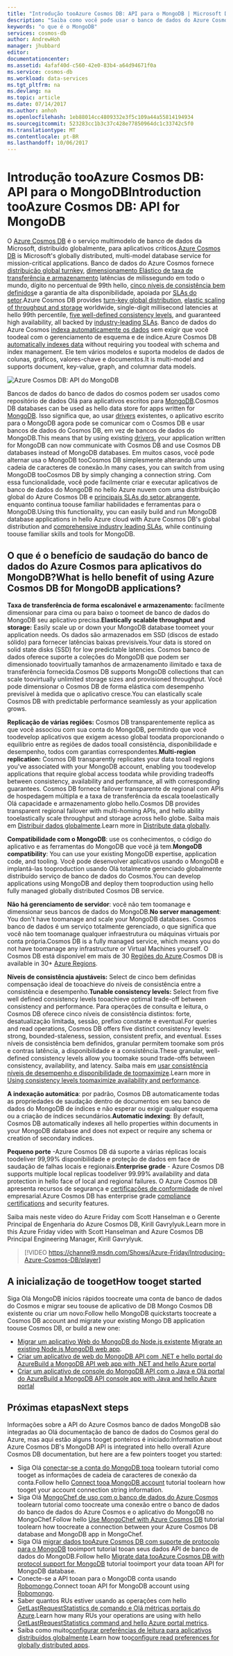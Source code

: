 ```yaml
---
title: "Introdução tooAzure Cosmos DB: API para o MongoDB | Microsoft Docs"
description: "Saiba como você pode usar o banco de dados do Azure Cosmos toostore e grandes volumes de consulta de documentos JSON com o uso de baixa latência Olá populares OSS MongoDB APIs."
keywords: "o que é o MongoDB"
services: cosmos-db
author: AndrewHoh
manager: jhubbard
editor: 
documentationcenter: 
ms.assetid: 4afaf40d-c560-42e0-83b4-a64d94671f0a
ms.service: cosmos-db
ms.workload: data-services
ms.tgt_pltfrm: na
ms.devlang: na
ms.topic: article
ms.date: 07/14/2017
ms.author: anhoh
ms.openlocfilehash: 1eb88014cc4809332e3f5c109a44a55814194934
ms.sourcegitcommit: 523283cc1b3c37c428e77850964dc1c33742c5f0
ms.translationtype: MT
ms.contentlocale: pt-BR
ms.lasthandoff: 10/06/2017
---
```

# <a name="introduction-tooazure-cosmos-db-api-for-mongodb"></a><span data-ttu-id="9628c-104">Introdução tooAzure Cosmos DB: API para o MongoDB</span><span class="sxs-lookup"><span data-stu-id="9628c-104">Introduction tooAzure Cosmos DB: API for MongoDB</span></span>

<span data-ttu-id="9628c-105">O [Azure Cosmos DB](../cosmos-db/introduction.md) é o serviço multimodelo de banco de dados da Microsoft, distribuído globalmente, para aplicativos críticos.</span><span class="sxs-lookup"><span data-stu-id="9628c-105">[Azure Cosmos DB](../cosmos-db/introduction.md) is Microsoft's globally distributed, multi-model database service for mission-critical applications.</span></span> <span data-ttu-id="9628c-106">Banco de dados do Azure Cosmos fornece [distribuição global turnkey](distribute-data-globally.md), [dimensionamento Elástico de taxa de transferência e armazenamento](partition-data.md) latências de milissegundo em todo o mundo, dígito no percentual de 99th hello, [cinco níveis de consistência bem definidos](consistency-levels.md)e a garantia de alta disponibilidade, apoiada por [SLAs do setor](https://azure.microsoft.com/support/legal/sla/cosmos-db/).</span><span class="sxs-lookup"><span data-stu-id="9628c-106">Azure Cosmos DB provides [turn-key global distribution](distribute-data-globally.md), [elastic scaling of throughput and storage](partition-data.md) worldwide, single-digit millisecond latencies at hello 99th percentile, [five well-defined consistency levels](consistency-levels.md), and guaranteed high availability, all backed by [industry-leading SLAs](https://azure.microsoft.com/support/legal/sla/cosmos-db/).</span></span> <span data-ttu-id="9628c-107">Banco de dados do Azure Cosmos [indexa automaticamente os dados](http://www.vldb.org/pvldb/vol8/p1668-shukla.pdf) sem exigir que você toodeal com o gerenciamento de esquema e de índice.</span><span class="sxs-lookup"><span data-stu-id="9628c-107">Azure Cosmos DB [automatically indexes data](http://www.vldb.org/pvldb/vol8/p1668-shukla.pdf) without requiring you toodeal with schema and index management.</span></span> <span data-ttu-id="9628c-108">Ele tem vários modelos e suporta modelos de dados de colunas, gráficos, valores-chave e documentos.</span><span class="sxs-lookup"><span data-stu-id="9628c-108">It is multi-model and supports document, key-value, graph, and columnar data models.</span></span> 

![Azure Cosmos DB: API do MongoDB](./media/mongodb-introduction/cosmosdb-mongodb.png) 

<span data-ttu-id="9628c-110">Bancos de dados do banco de dados do cosmos podem ser usados como repositório de dados Olá para aplicativos escritos para [MongoDB](https://docs.mongodb.com/manual/introduction/).</span><span class="sxs-lookup"><span data-stu-id="9628c-110">Cosmos DB databases can be used as hello data store for apps written for [MongoDB](https://docs.mongodb.com/manual/introduction/).</span></span> <span data-ttu-id="9628c-111">Isso significa que, ao usar [drivers](https://docs.mongodb.org/ecosystem/drivers/) existentes, o aplicativo escrito para o MongoDB agora pode se comunicar com o Cosmos DB e usar bancos de dados do Cosmos DB, em vez de bancos de dados do MongoDB.</span><span class="sxs-lookup"><span data-stu-id="9628c-111">This means that by using existing [drivers](https://docs.mongodb.org/ecosystem/drivers/), your application written for MongoDB can now communicate with Cosmos DB and use Cosmos DB databases instead of MongoDB databases.</span></span> <span data-ttu-id="9628c-112">Em muitos casos, você pode alternar usa o MongoDB tooCosmos DB simplesmente alterando uma cadeia de caracteres de conexão.</span><span class="sxs-lookup"><span data-stu-id="9628c-112">In many cases, you can switch from using MongoDB tooCosmos DB by simply changing a connection string.</span></span> <span data-ttu-id="9628c-113">Com essa funcionalidade, você pode facilmente criar e executar aplicativos de banco de dados do MongoDB no hello Azure nuvem com uma distribuição global do Azure Cosmos DB e [principais SLAs do setor abrangente](https://azure.microsoft.com/support/legal/sla/cosmos-db), enquanto continua toouse familiar habilidades e ferramentas para o MongoDB.</span><span class="sxs-lookup"><span data-stu-id="9628c-113">Using this functionality, you can easily build and run MongoDB database applications in hello Azure cloud with Azure Cosmos DB's global distribution and [comprehensive industry leading SLAs](https://azure.microsoft.com/support/legal/sla/cosmos-db), while continuing toouse familiar skills and tools for MongoDB.</span></span>


## <a name="what-is-hello-benefit-of-using-azure-cosmos-db-for-mongodb-applications"></a><span data-ttu-id="9628c-114">O que é o benefício de saudação do banco de dados do Azure Cosmos para aplicativos do MongoDB?</span><span class="sxs-lookup"><span data-stu-id="9628c-114">What is hello benefit of using Azure Cosmos DB for MongoDB applications?</span></span>

<span data-ttu-id="9628c-115">**Taxa de transferência de forma escalonável e armazenamento:** facilmente dimensionar para cima ou para baixo o toomeet de banco de dados do MongoDB seu aplicativo precisa.</span><span class="sxs-lookup"><span data-stu-id="9628c-115">**Elastically scalable throughput and storage:** Easily scale up or down your MongoDB database toomeet your application needs.</span></span> <span data-ttu-id="9628c-116">Os dados são armazenados em SSD (discos de estado sólido) para fornecer latências baixas previsíveis.</span><span class="sxs-lookup"><span data-stu-id="9628c-116">Your data is stored on solid state disks (SSD) for low predictable latencies.</span></span> <span data-ttu-id="9628c-117">Cosmos banco de dados oferece suporte a coleções do MongoDB que podem ser dimensionado toovirtually tamanhos de armazenamento ilimitado e taxa de transferência fornecida.</span><span class="sxs-lookup"><span data-stu-id="9628c-117">Cosmos DB supports MongoDB collections that can scale toovirtually unlimited storage sizes and provisioned throughput.</span></span> <span data-ttu-id="9628c-118">Você pode dimensionar o Cosmos DB de forma elástica com desempenho previsível à medida que o aplicativo cresce.</span><span class="sxs-lookup"><span data-stu-id="9628c-118">You can elastically scale Cosmos DB with predictable performance seamlessly as your application grows.</span></span> 

<span data-ttu-id="9628c-119">**Replicação de várias regiões:** Cosmos DB transparentemente replica as que você associou com sua conta do MongoDB, permitindo que você toodevelop aplicativos que exigem acesso global toodata proporcionando o equilíbrio entre as regiões de dados tooall consistência, disponibilidade e desempenho, todos com garantias correspondentes.</span><span class="sxs-lookup"><span data-stu-id="9628c-119">**Multi-region replication:** Cosmos DB transparently replicates your data tooall regions you've associated with your MongoDB account, enabling you toodevelop applications that require global access toodata while providing tradeoffs between consistency, availability and performance, all with corresponding guarantees.</span></span> <span data-ttu-id="9628c-120">Cosmos DB fornece failover transparente de regional com APIs de hospedagem múltipla e a taxa de transferência da escala tooelastically Olá capacidade e armazenamento globo hello.</span><span class="sxs-lookup"><span data-stu-id="9628c-120">Cosmos DB provides transparent regional failover with multi-homing APIs, and hello ability tooelastically scale throughput and storage across hello globe.</span></span> <span data-ttu-id="9628c-121">Saiba mais em [Distribuir dados globalmente](distribute-data-globally.md).</span><span class="sxs-lookup"><span data-stu-id="9628c-121">Learn more in [Distribute data globally](distribute-data-globally.md).</span></span>

<span data-ttu-id="9628c-122">**Compatibilidade com o MongoDB**: use os conhecimentos, o código do aplicativo e as ferramentas do MongoDB que você já tem.</span><span class="sxs-lookup"><span data-stu-id="9628c-122">**MongoDB compatibility**: You can use your existing MongoDB expertise, application code, and tooling.</span></span> <span data-ttu-id="9628c-123">Você pode desenvolver aplicativos usando o MongoDB e implantá-las tooproduction usando Olá totalmente gerenciado globalmente distribuído serviço de banco de dados do Cosmos.</span><span class="sxs-lookup"><span data-stu-id="9628c-123">You can develop applications using MongoDB and deploy them tooproduction using hello fully managed globally distributed Cosmos DB service.</span></span>

<span data-ttu-id="9628c-124">**Não há gerenciamento de servidor**: você não tem toomanage e dimensionar seus bancos de dados do MongoDB.</span><span class="sxs-lookup"><span data-stu-id="9628c-124">**No server management**: You don't have toomanage and scale your MongoDB databases.</span></span> <span data-ttu-id="9628c-125">Cosmos banco de dados é um serviço totalmente gerenciado, o que significa que você não tem toomanage qualquer infraestrutura ou máquinas virtuais por conta própria.</span><span class="sxs-lookup"><span data-stu-id="9628c-125">Cosmos DB is a fully managed service, which means you do not have toomanage any infrastructure or Virtual Machines yourself.</span></span> <span data-ttu-id="9628c-126">O Cosmos DB está disponível em mais de 30 [Regiões do Azure](https://azure.microsoft.com/regions/services/).</span><span class="sxs-lookup"><span data-stu-id="9628c-126">Cosmos DB is available in 30+ [Azure Regions](https://azure.microsoft.com/regions/services/).</span></span>

<span data-ttu-id="9628c-127">**Níveis de consistência ajustáveis:** Select de cinco bem definidas compensação ideal de tooachieve do níveis de consistência entre a consistência e desempenho.</span><span class="sxs-lookup"><span data-stu-id="9628c-127">**Tunable consistency levels:** Select from five well defined consistency levels tooachieve optimal trade-off between consistency and performance.</span></span> <span data-ttu-id="9628c-128">Para operações de consulta e leitura, o Cosmos DB oferece cinco níveis de consistência distintos: forte, desatualização limitada, sessão, prefixo constante e eventual.</span><span class="sxs-lookup"><span data-stu-id="9628c-128">For queries and read operations, Cosmos DB offers five distinct consistency levels: strong, bounded-staleness, session, consistent prefix, and eventual.</span></span> <span data-ttu-id="9628c-129">Esses níveis de consistência bem definidos, granular permitem toomake som prós e contras latência, a disponibilidade e a consistência.</span><span class="sxs-lookup"><span data-stu-id="9628c-129">These granular, well-defined consistency levels allow you toomake sound trade-offs between consistency, availability, and latency.</span></span> <span data-ttu-id="9628c-130">Saiba mais em [usar consistência níveis de desempenho e disponibilidade de toomaximize](consistency-levels.md).</span><span class="sxs-lookup"><span data-stu-id="9628c-130">Learn more in [Using consistency levels toomaximize availability and performance](consistency-levels.md).</span></span>

<span data-ttu-id="9628c-131">**A indexação automática**: por padrão, Cosmos DB automaticamente todas as propriedades de saudação dentro de documentos em seu banco de dados do MongoDB de índices e não esperar ou exigir qualquer esquema ou a criação de índices secundários.</span><span class="sxs-lookup"><span data-stu-id="9628c-131">**Automatic indexing**: By default, Cosmos DB automatically indexes all hello properties within documents in your MongoDB database and does not expect or require any schema or creation of secondary indices.</span></span>

<span data-ttu-id="9628c-132">**Pequeno porte** -Azure Cosmos DB dá suporte a várias réplicas locais toodeliver 99,99% disponibilidade e proteção de dados em face de saudação de falhas locais e regionais.</span><span class="sxs-lookup"><span data-stu-id="9628c-132">**Enterprise grade** - Azure Cosmos DB supports multiple local replicas toodeliver 99.99% availability and data protection in hello face of local and regional failures.</span></span> <span data-ttu-id="9628c-133">O Azure Cosmos DB apresenta recursos de segurança e [certificações de conformidade](https://www.microsoft.com/trustcenter) de nível empresarial.</span><span class="sxs-lookup"><span data-stu-id="9628c-133">Azure Cosmos DB has enterprise grade [compliance certifications](https://www.microsoft.com/trustcenter) and security features.</span></span> 

<span data-ttu-id="9628c-134">Saiba mais neste vídeo do Azure Friday com Scott Hanselman e o Gerente Principal de Engenharia do Azure Cosmos DB, Kirill Gavrylyuk.</span><span class="sxs-lookup"><span data-stu-id="9628c-134">Learn more in this Azure Friday video with Scott Hanselman and Azure Cosmos DB Principal Engineering Manager, Kirill Gavrylyuk.</span></span>

> [!VIDEO https://channel9.msdn.com/Shows/Azure-Friday/Introducing-Azure-Cosmos-DB/player]
> 

## <a name="how-tooget-started"></a><span data-ttu-id="9628c-135">A inicialização de tooget</span><span class="sxs-lookup"><span data-stu-id="9628c-135">How tooget started</span></span>

<span data-ttu-id="9628c-136">Siga Olá MongoDB inícios rápidos toocreate uma conta de banco de dados do Cosmos e migrar seu toouse de aplicativo de DB Mongo Cosmos DB existente ou criar um novo:</span><span class="sxs-lookup"><span data-stu-id="9628c-136">Follow hello MongoDB quickstarts toocreate a Cosmos DB account and migrate your existing Mongo DB application toouse Cosmos DB, or build a new one:</span></span>

* <span data-ttu-id="9628c-137">[Migrar um aplicativo Web do MongoDB do Node.js existente](create-mongodb-nodejs.md).</span><span class="sxs-lookup"><span data-stu-id="9628c-137">[Migrate an existing Node.js MongoDB web app](create-mongodb-nodejs.md).</span></span>
* [<span data-ttu-id="9628c-138">Criar um aplicativo de web do MongoDB API com .NET e hello portal do Azure</span><span class="sxs-lookup"><span data-stu-id="9628c-138">Build a MongoDB API web app with .NET and hello Azure portal</span></span>](create-mongodb-dotnet.md)
* [<span data-ttu-id="9628c-139">Criar um aplicativo de console do MongoDB API com o Java e Olá portal do Azure</span><span class="sxs-lookup"><span data-stu-id="9628c-139">Build a MongoDB API console app with Java and hello Azure portal</span></span>](create-mongodb-java.md)

## <a name="next-steps"></a><span data-ttu-id="9628c-140">Próximas etapas</span><span class="sxs-lookup"><span data-stu-id="9628c-140">Next steps</span></span>

<span data-ttu-id="9628c-141">Informações sobre a API do Azure Cosmos banco de dados MongoDB são integradas ao Olá documentação de banco de dados do Cosmos geral do Azure, mas aqui estão alguns tooget ponteiros é iniciado:</span><span class="sxs-lookup"><span data-stu-id="9628c-141">Information about Azure Cosmos DB's MongoDB API is integrated into hello overall Azure Cosmos DB documentation, but here are a few pointers tooget you started:</span></span>

* <span data-ttu-id="9628c-142">Siga Olá [conectar-se a conta do MongoDB tooa](connect-mongodb-account.md) toolearn tutorial como tooget as informações de cadeia de caracteres de conexão da conta.</span><span class="sxs-lookup"><span data-stu-id="9628c-142">Follow hello [Connect tooa MongoDB account](connect-mongodb-account.md) tutorial toolearn how tooget your account connection string information.</span></span>
* <span data-ttu-id="9628c-143">Siga Olá [MongoChef de uso com o banco de dados do Azure Cosmos](mongodb-mongochef.md) toolearn tutorial como toocreate uma conexão entre o banco de dados do banco de dados do Azure Cosmos e o aplicativo do MongoDB no MongoChef.</span><span class="sxs-lookup"><span data-stu-id="9628c-143">Follow hello [Use MongoChef with Azure Cosmos DB](mongodb-mongochef.md) tutorial toolearn how toocreate a connection between your Azure Cosmos DB database and MongoDB app in MongoChef.</span></span>
* <span data-ttu-id="9628c-144">Siga Olá [migrar dados tooAzure Cosmos DB com suporte de protocolo para o MongoDB](mongodb-migrate.md) tooimport tutorial tooan seus dados API de banco de dados do MongoDB.</span><span class="sxs-lookup"><span data-stu-id="9628c-144">Follow hello [Migrate data tooAzure Cosmos DB with protocol support for MongoDB](mongodb-migrate.md) tutorial tooimport your data tooan API for MongoDB database.</span></span>
* <span data-ttu-id="9628c-145">Conecte-se a API tooan para o MongoDB conta usando [Robomongo](mongodb-robomongo.md).</span><span class="sxs-lookup"><span data-stu-id="9628c-145">Connect tooan API for MongoDB account using [Robomongo](mongodb-robomongo.md).</span></span>
* <span data-ttu-id="9628c-146">Saber quantos RUs estiver usando as operações com hello [GetLastRequestStatistics de comando e Olá métricas portais do Azure](request-units.md#GetLastRequestStatistics).</span><span class="sxs-lookup"><span data-stu-id="9628c-146">Learn how many RUs your operations are using with hello [GetLastRequestStatistics command and hello Azure portal metrics](request-units.md#GetLastRequestStatistics).</span></span>
* <span data-ttu-id="9628c-147">Saiba como muito[configurar preferências de leitura para aplicativos distribuídos globalmente](../cosmos-db/tutorial-global-distribution-mongodb.md).</span><span class="sxs-lookup"><span data-stu-id="9628c-147">Learn how too[configure read preferences for globally distributed apps](../cosmos-db/tutorial-global-distribution-mongodb.md).</span></span>
